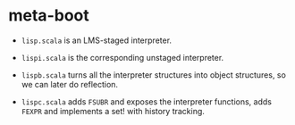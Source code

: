 # meta-boot

- `lisp.scala` is an LMS-staged interpreter.

- `lispi.scala` is the corresponding unstaged interpreter.

- `lispb.scala` turns all the interpreter structures into object
  structures, so we can later do reflection.

- `lispc.scala` adds `FSUBR` and exposes the interpreter functions,
  adds `FEXPR` and implements a set! with history tracking.

